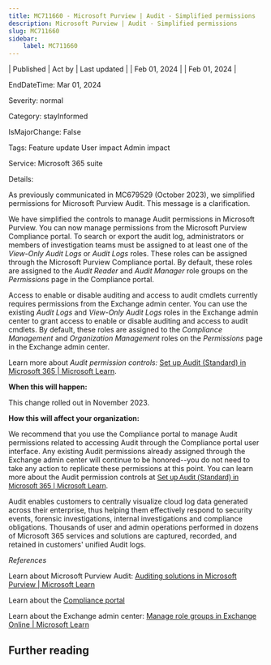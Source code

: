 ```yaml
---
title: MC711660 - Microsoft Purview | Audit - Simplified permissions
description: Microsoft Purview | Audit - Simplified permissions
slug: MC711660
sidebar:
    label: MC711660
---
```



| Published | Act by | Last updated |
| Feb 01, 2024 |  | Feb 01, 2024 |

EndDateTime: Mar 01, 2024

Severity: normal

Category: stayInformed

IsMajorChange: False

Tags: Feature update User impact Admin impact

Service: Microsoft 365 suite

Details: 

<p>As previously communicated in MC679529 (October 2023), we simplified permissions for Microsoft Purview Audit. This message is a clarification.&nbsp;<br></p><p>We have simplified the controls to manage Audit permissions in Microsoft Purview. You can now manage permissions from the Microsoft Purview Compliance portal. To search or export the audit log, administrators or members of investigation teams must be assigned to at least one of the <i>View-Only Audit Logs</i> or <i>Audit Logs</i> roles. These roles can be assigned through the Microsoft Purview Compliance portal. By default, these roles are assigned to the<i> Audit Reader</i> and <i>Audit Manager</i> role groups on the <i>Permissions </i>page in the Compliance portal.<br></p><p>Access to enable or disable auditing and access to audit cmdlets currently requires permissions from the Exchange admin center. You can use the existing <i>Audit Logs</i> and <i>View-Only Audit Logs</i> roles in the Exchange admin center to grant access to enable or disable auditing and access to audit cmdlets. By default, these roles are assigned to the <i>Compliance Management</i> and <i>Organization Management </i>roles on the <i>Permissions </i>page in the Exchange admin center.</p><p>Learn more about <i>Audit permission controls:&nbsp;</i><a href="https://learn.microsoft.com/purview/audit-standard-setup#step-2-assign-permissions-to-search-the-audit-log" target="_blank">Set up Audit (Standard) in Microsoft 365 | Microsoft Learn</a>.</p><p><b>When this will happen:</b></p><p>This change rolled out in November 2023.</p><p><b>How this will affect your organization:</b></p><p>We recommend that you use the Compliance portal to manage Audit permissions related to accessing Audit through the Compliance portal user interface. Any existing Audit permissions already assigned through the Exchange admin center will continue to be honored--you do not need to take any action to replicate these permissions at this point. You can learn more about the Audit permission controls at <a href="https://learn.microsoft.com/purview/audit-standard-setup#step-2-assign-permissions-to-search-the-audit-log" target="_blank" style="background-color: rgb(255, 255, 255); font-family: sans-serif; font-weight: 400;">Set up Audit (Standard) in Microsoft 365 | Microsoft Learn</a>.</p><p>Audit enables customers to centrally visualize cloud log data generated across their enterprise, thus helping them effectively respond to security events, forensic investigations, internal investigations and compliance obligations. Thousands of user and admin operations performed in dozens of Microsoft 365 services and solutions are captured, recorded, and retained in customers' unified Audit logs.&nbsp;</p><p><i>References</i></p><p>Learn about Microsoft Purview Audit: <a href="https://learn.microsoft.com/purview/audit-solutions-overview" target="_blank">Auditing solutions in Microsoft Purview | Microsoft Learn</a></p><p>Learn about the&nbsp;<a href="https://compliance.microsoft.com/" target="_blank">Compliance portal</a></p><p>Learn about the Exchange admin center:&nbsp;<a href="https://learn.microsoft.com/Exchange/permissions-exo/role-groups" target="_blank">Manage role groups in Exchange Online | Microsoft Learn</a></p>

## Further reading
